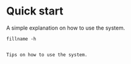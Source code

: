 # Quick start

A simple explanation on how to use the system.

```shell
fillname -h
```

```{tip}

Tips on how to use the system.
```
